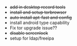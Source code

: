 * ~~add in desktop record tools~~
* ~~install and setup torbrowser~~
* ~~auto install apt-fast and config~~
* install android type capability
* Fix tor upgrade issue??
* ~~disable screenlock~~
* setup for ldap/freeipa

